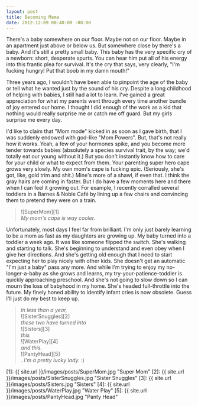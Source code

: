 ```yaml
---
layout: post
title: Becoming Mama
date: 2012-12-09 00:40:00 -08:00
---
```

There's a baby somewhere on our floor. Maybe not on our floor. Maybe in an apartment just above or below us. But somewhere close by there's a baby. And it's still a pretty small baby. This baby has the very specific cry of a newborn: short, desperate spurts. You can hear him put all of his energy into this frantic plea for survival. It's the cry that says, very clearly, "I'm fucking hungry! Put that boob in my damn mouth!"

Three years ago, I wouldn't have been able to pinpoint the age of the baby or tell what he wanted just by the sound of his cry. Despite a long childhood of helping with babies, I still had a lot to learn. I've gained a great appreciation for what my parents went through every time another bundle of joy entered our home. I thought I did enough of the work as a kid that nothing would really surprise me or catch me off guard. But my girls surprise me every day.

I'd like to claim that "Mom mode" kicked in as soon as I gave birth, that I was suddenly endowed with god-like "Mom Powers". But, that's not really how it works. Yeah, a few of your hormones spike, and you become more tender towards babies (absolutely a species survival trait, by the way; we'd totally eat our young without it.) But you don't instantly know how to care for your child or what to expect from them. Your parenting super hero cape grows very slowly. My own mom's cape is fucking epic. (Seriously, she's got, like, gold trim and shit.) Mine's more of a shawl, if even that. I think the gray hairs are coming in faster. But I do have a few moments here and there when I can feel it growing out. For example, I recently corralled several toddlers in a Barnes & Noble Café by lining up a few chairs and convincing them to pretend they were on a train.

> ![SuperMom][1]  
> *My mom's cape is way cooler.*

Unfortunately, most days I feel far from brilliant. I'm only just barely learning to be a mom as fast as my daughters are growing up. My baby turned into a toddler a week ago. It was like someone flipped the switch. She's walking and starting to talk. She's beginning to understand and even obey when I give her directions. And she's getting old enough that I need to start expecting her to play nicely with other kids. She doesn't get an automatic "I'm just a baby" pass any more. And while I'm trying to enjoy my no-longer-a-baby as she grows and learns, my try-your-patience-toddler is quickly approaching preschool. And she's not going to slow down so I can mourn the loss of babyhood in my home. She's headed full-throttle into the future. My finely honed ability to identify infant cries is now obsolete. Guess I'll just do my best to keep up.

> *In less than a year,*  
> ![SisterSnuggles][2]  
> *these two have turned into*  
> ![Sisters][3]  
> *this*  
> ![WaterPlay][4]  
> *and this.*  
> ![PantyHead][5]  
. *I'm a pretty lucky lady.* :)

[1]: {{ site.url }}/images/posts/SuperMom.jpg "Super Mom"
[2]: {{ site.url }}/images/posts/SisterSnuggles.jpg "Sister Snuggles"
[3]: {{ site.url }}/images/posts/Sisters.jpg "Sisters"
[4]: {{ site.url }}/images/posts/WaterPlay.jpg "Water Play"
[5]: {{ site.url }}/images/posts/PantyHead.jpg "Panty Head"